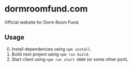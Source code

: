 # dormroomfund.com
Official website for Dorm Room Fund.

## Usage
0. Install dependencies using `npm install`.
1. Build next project using `npm run build`.
2. Start client using `npm run start 8000` (or some other port).
